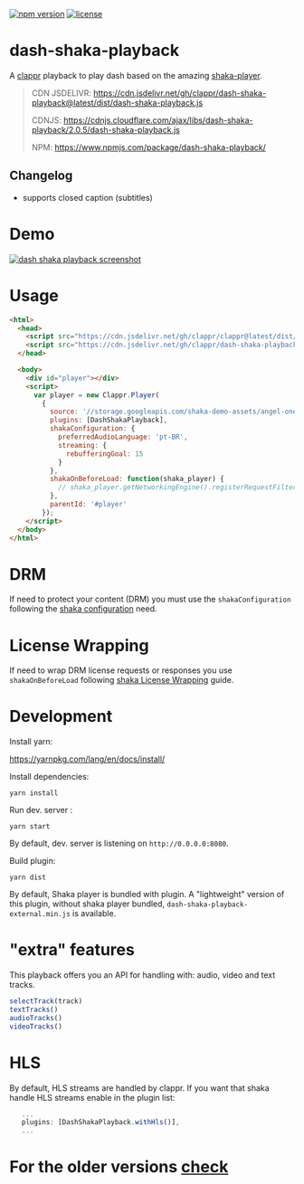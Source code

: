 [![npm version](https://badge.fury.io/js/dash-shaka-playback.svg)](https://badge.fury.io/js/dash-shaka-playback)
[![license](https://img.shields.io/badge/license-BSD--3--Clause-blue.svg)](https://img.shields.io/badge/license-BSD--3--Clause-blue.svg)

# dash-shaka-playback

A [clappr](https://github.com/clappr/clappr) playback to play dash based on the amazing [shaka-player](https://github.com/google/shaka-player).

> CDN JSDELIVR: https://cdn.jsdelivr.net/gh/clappr/dash-shaka-playback@latest/dist/dash-shaka-playback.js
>
> CDNJS: https://cdnjs.cloudflare.com/ajax/libs/dash-shaka-playback/2.0.5/dash-shaka-playback.js
>
> NPM: https://www.npmjs.com/package/dash-shaka-playback/

## Changelog

* supports closed caption (subtitles)

# Demo

[![dash shaka playback screenshot](https://raw.githubusercontent.com/clappr/dash-shaka-playback/master/public/screen-shot-dash-clappr.png)](https://jsfiddle.net/m8ndduLo/69/)

# Usage

```html
<html>
  <head>
    <script src="https://cdn.jsdelivr.net/gh/clappr/clappr@latest/dist/clappr.min.js"></script>
    <script src="https://cdn.jsdelivr.net/gh/clappr/dash-shaka-playback@latest/dist/dash-shaka-playback.js"></script>
  </head>

  <body>
    <div id="player"></div>
    <script>
      var player = new Clappr.Player(
        {
          source: '//storage.googleapis.com/shaka-demo-assets/angel-one/dash.mpd',
          plugins: [DashShakaPlayback],
          shakaConfiguration: {
            preferredAudioLanguage: 'pt-BR',
            streaming: {
              rebufferingGoal: 15
            }
          },
          shakaOnBeforeLoad: function(shaka_player) {
            // shaka_player.getNetworkingEngine().registerRequestFilter() ...
          },
          parentId: '#player'
        });
    </script>
  </body>
</html>
```

# DRM

If need to protect your content (DRM) you must use the `shakaConfiguration` following the [shaka configuration](http://shaka-player-demo.appspot.com/docs/api/tutorial-drm-config.html) need.

# License Wrapping

If need to wrap DRM license requests or responses you use `shakaOnBeforeLoad` following [shaka License Wrapping](http://shaka-player-demo.appspot.com/docs/api/tutorial-license-wrapping.html) guide.

# Development

Install yarn:

https://yarnpkg.com/lang/en/docs/install/

Install dependencies:

`yarn install`

Run dev. server :

`yarn start`

By default, dev. server is listening on `http://0.0.0.0:8080`.

Build plugin:

`yarn dist`

By default, Shaka player is bundled with plugin. A "lightweight" version of this plugin, without shaka player bundled, `dash-shaka-playback-external.min.js` is available.

# "extra" features

This playback offers you an API for handling with: audio, video and text tracks.

```javascript
selectTrack(track)
textTracks()
audioTracks()
videoTracks()
```

# HLS

By default, HLS streams are handled by clappr. If you want that shaka handle HLS streams enable in the plugin list:

```javascript
   ...
   plugins: [DashShakaPlayback.withHls()],
   ...
```

# For the older versions [check](https://github.com/clappr/dash-shaka-playback/tree/releases)
